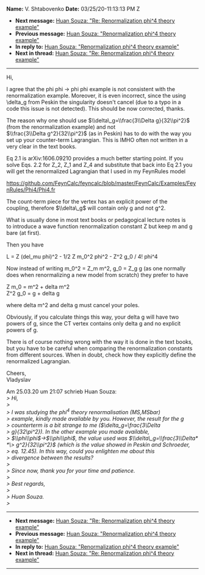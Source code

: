 **Name:** V. Shtabovenko
**Date:** 03/25/20-11:13:13 PM Z

  - **Next message:** [Huan Souza: "Re: Renormalization phi^4 theory
    example"](1578.html)
  - **Previous message:** [Huan Souza: "Renormalization phi^4 theory
    example"](1576.html)
  - **In reply to:** [Huan Souza: "Renormalization phi^4 theory
    example"](1576.html)
  - **Next in thread:** [Huan Souza: "Re: Renormalization phi^4 theory
    example"](1578.html)

-----

Hi,  

I agree that the phi phi -\> phi phi example is not consistent with
the  
renormalization example. Moreover, it is even incorrect, since the
using  
\\delta\_g from Peskin the singularity doesn't cancel (due to a typo in
a  
code this issue is not detected). This should be now corrected,
thanks.  

The reason why one should use $\\delta\_g=\\frac{3\\Delta
g}{32\\pi^2}$  
(from the renormalization example) and not  
$\\frac{3\\Delta g^2}{32\\pi^2}$ (as in Peskin) has to do with the way
you  
set up your counter-term Lagrangian. This is IMHO often not written in
a  
very clear in the text books.  

Eq 2.1 is arXiv:1606.09210 provides a much better starting point. If
you  
solve Eqs. 2.2 for Z\_2, Z\_1 and Z\_4 and substitute that back into Eq
2.1 you  
will get the renormalized Lagrangian that I used in my FeynRules model  

https://github.com/FeynCalc/feyncalc/blob/master/FeynCalc/Examples/FeynRules/Phi4/Phi4.fr  

The count-term piece for the vertex has an explicit power of the  
coupling, therefore $\\delta\_g$ will contain only g and not g^2.  

What is usually done in most text books or pedagogical lecture notes
is  
to introduce a wave function renormalization constant Z but keep m and
g  
bare (at first).  

Then you have  

L = Z (del\_mu phi)^2 - 1/2 Z m\_0^2 phi^2 - Z^2 g\_0 / 4\! phi^4  

Now instead of writing m\_0^2 = Z\_m m^2, g\_0 = Z\_g g (as one
normally  
does when renormalizing a new model from scratch) they prefer to have  

Z m\_0 = m^2 + delta m^2  
Z^2 g\_0 = g + delta g  

where delta m^2 and delta g must cancel your poles.  

Obviously, if you calculate things this way, your delta g will have
two  
powers of g, since the CT vertex contains only delta g and no explicit  
powers of g.  

There is of course nothing wrong with the way it is done in the text
books,  
but you have to be careful when comparing the renormalization
constants  
from different sources. When in doubt, check how they explicitly define
the  
renormalized Lagrangian.  

Cheers,  
Vladyslav  

Am 25.03.20 um 21:07 schrieb Huan Souza:  
*\> Hi,*  
*\>*  
*\> I was studying the $phi^4$ theory renormalisation (MS,MSbar)*  
*\> example, kindly made available by you. However, the result for the
g*  
*\> counterterm is a bit strange to me ($\\delta\_g=\\frac{3\\Delta*  
*\> g}{32\\pi^2}). In the other example you made available,*  
*\> $\\phi\\phi$-\>$\\phi\\phi$, the value used was
$\\delta\_g=\\frac{3\\Delta*  
*\> g^2}{32\\pi^2}$ (which is the value showed in Peskin and
Schroeder,*  
*\> eq. 12.45). In this way, could you enlighten me about this*  
*\> divergence between the results?*  
*\>*  
*\> Since now, thank you for your time and patience.*  
*\>*  
*\> Best regards,*  
*\>*  
*\> Huan Souza.*  
*\>*  

-----

  - **Next message:** [Huan Souza: "Re: Renormalization phi^4 theory
    example"](1578.html)
  - **Previous message:** [Huan Souza: "Renormalization phi^4 theory
    example"](1576.html)
  - **In reply to:** [Huan Souza: "Renormalization phi^4 theory
    example"](1576.html)
  - **Next in thread:** [Huan Souza: "Re: Renormalization phi^4 theory
    example"](1578.html)

-----

